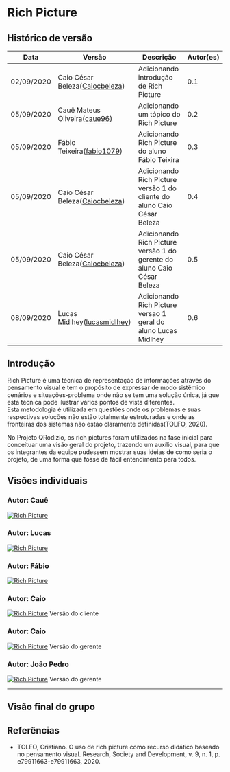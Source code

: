 # Rich Picture
## Histórico de versão

<table>
  <thead>
    <tr>
      <th>Data</th>
      <th>Versão</th>
      <th>Descrição</th>
      <th>Autor(es)</th>
    </tr>
  </thead>
  <tbody>
    <tr>
      <td>02/09/2020</td>
      <td>Caio César Beleza(<a target="blank" href="https://github.com/Caiocbeleza">Caiocbeleza</a>)</td>
      <td>Adicionando introdução de Rich Picture</td>
      <td>
        0.1
      </td>
    </tr>
    <tr>
      <td>05/09/2020</td>
      <td> Cauê Mateus Oliveira(<a target="blank" href="https://github.com/caue96">caue96</a>)</td>
      <td>Adicionando um tópico do Rich Picture</td>
      <td>
       0.2
      </td>
    </tr>
    <tr>
      <td>05/09/2020</td>
      <td>Fábio Teixeira(<a target="blank" href="https://github.com/fabio1079">fabio1079</a>)</td>
      <td>Adicionando Rich Picture do aluno Fábio Teixira</td>
      <td>
      0.3  
      </td>
    </tr>
    <tr>
      <td>05/09/2020</td>
      <td>Caio César Beleza(<a target="blank" href="https://github.com/Caiocbeleza">Caiocbeleza</a>)</td>
      <td>Adicionando Rich Picture versão 1 do cliente do aluno Caio César Beleza</td>
      <td>
        0.4
      </td>
    </tr>
    <tr>
      <td>05/09/2020</td>
      <td> Caio César Beleza(<a target="blank" href="https://github.com/Caiocbeleza">Caiocbeleza</a>)</td>
      <td>Adicionando Rich Picture versão 1 do gerente do aluno Caio César Beleza</td>
      <td>
       0.5
      </td>
    </tr>
        <tr>
      <td>08/09/2020</td>
      <td>Lucas Midlhey(<a target="blank" href="https://github.com/lucasmidlhey">lucasmidlhey</a>)</td>
      <td>Adicionando Rich Picture versao 1 geral do aluno Lucas Midlhey</td>
      <td>
       0.6
      </td>
    </tr>
  </tbody>
</table>

## Introdução

<p>Rich Picture é uma técnica de representação de informações através do pensamento visual e tem o propósito de expressar de modo sistêmico cenários e situações-problema onde não se tem uma solução única, já que esta técnica pode ilustrar vários pontos de vista diferentes.<br>
Esta metodologia é utilizada em questões onde os problemas e suas respectivas soluções não estão totalmente estruturadas e onde as fronteiras dos sistemas não estão claramente definidas(TOLFO, 2020).</p>
<p> No Projeto QRodízio, os rich pictures foram utilizados na fase inicial para conceituar uma visão geral do projeto, trazendo um auxílio visual, para que os integrantes da equipe pudessem mostrar suas ideias de como seria o projeto, de uma forma que fosse de fácil entendimento para todos.



## Visões individuais

### Autor: Cauê
[![Rich Picture](../images/richpictute/rich_picture_caue.png)](https://ibb.co/zNzBpWH)

### Autor: Lucas
[![Rich Picture](../images/richpictute/rich_picture_lucas.jpeg)](https://ibb.co/fkRvccF)


### Autor: Fábio

[![Rich Picture](../images/richpictute/rich_picture_fabio.jpg)](https://ibb.co/qFh9bXH)

### Autor: Caio

[![Rich Picture](../images/richpictute/rich_picture_QRodizio_cliente.png)](https://ibb.co/LtwQd26)
Versão do cliente

### Autor: Caio

[![Rich Picture](../images/richpictute/rich_picture_Qrodizio_gerente.png)](https://ibb.co/2s8KLLN)
Versão do gerente

### Autor: João Pedro

[![Rich Picture](../images/richpictute/RichPicture.png)](https://ibb.co/Qcq8yJf)
Versão do gerente

---

## Visão final do grupo


## Referências
<ul>
  <li>TOLFO, Cristiano. O uso de rich picture como recurso didático baseado no pensamento visual. Research, Society and Development, v. 9, n. 1, p. e79911663-e79911663, 2020.</li>
</ul>

